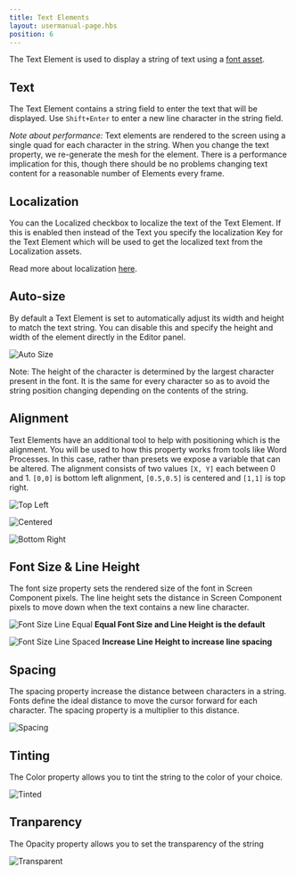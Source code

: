 ```yaml
---
title: Text Elements
layout: usermanual-page.hbs
position: 6
---
```


The Text Element is used to display a string of text using a [font asset][1].

## Text

The Text Element contains a string field to enter the text that will be displayed. Use `Shift+Enter` to enter a new line character in the string field.

*Note about performance:* Text elements are rendered to the screen using a single quad for each character in the string. When you change the text property, we re-generate the mesh for the element. There is a performance implication for this, though there should be no problems changing text content for a reasonable number of Elements every frame.

## Localization

You can the Localized checkbox to localize the text of the Text Element. If this is enabled then instead of the Text you specify the localization Key for the Text Element which will be used to get the localized text from the Localization assets.

Read more about localization [here][11].

## Auto-size

By default a Text Element is set to automatically adjust its width and height to match the text string. You can disable this and specify the height and width of the element directly in the Editor panel.

![Auto Size][2]

Note: The height of the character is determined by the largest character present in the font. It is the same for every character so as to avoid the string position changing depending on the contents of the string.

## Alignment

Text Elements have an additional tool to help with positioning which is the alignment. You will be used to how this property works from tools like Word Processes. In this case, rather than presets we expose a variable that can be altered. The alignment consists of two values `[X, Y]` each between 0 and 1. `[0,0]` is bottom left alignment, `[0.5,0.5]` is centered and `[1,1]` is top right.

![Top Left][3]

![Centered][4]

![Bottom Right][5]

## Font Size & Line Height

The font size property sets the rendered size of the font in Screen Component pixels. The line height sets the distance in Screen Component pixels to move down when the text contains a new line character.

![Font Size Line Equal][6]
**Equal Font Size and Line Height is the default**

![Font Size Line Spaced][7]
**Increase Line Height to increase line spacing**

## Spacing

The spacing property increase the distance between characters in a string. Fonts define the ideal distance to move the cursor forward for each character. The spacing property is a multiplier to this distance.

![Spacing][8]

## Tinting

The Color property allows you to tint the string to the color of your choice.

![Tinted][9]

## Tranparency

The Opacity property allows you to set the transparency of the string

![Transparent][10]

[1]: /user-manual/assets/fonts
[2]: /images/user-manual/user-interface/text-element/auto-size.png
[3]: /images/user-manual/user-interface/text-element/alignment-bottom-left.png
[4]: /images/user-manual/user-interface/text-element/alignment-centered.png
[5]: /images/user-manual/user-interface/text-element/alignment-top-right.png
[6]: /images/user-manual/user-interface/text-element/font-line-equal.png
[7]: /images/user-manual/user-interface/text-element/font-line-spaced.png
[8]: /images/user-manual/user-interface/text-element/spacing.png
[9]: /images/user-manual/user-interface/text-element/tinted.png
[10]: /images/user-manual/user-interface/text-element/transparent.png
[11]: /user-manual/user-interface/localization
